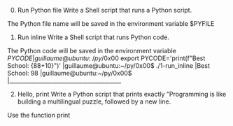 0. Run Python file
Write a Shell script that runs a Python script.

The Python file name will be saved in the environment variable $PYFILE

1. Run inline
Write a Shell script that runs Python code.

The Python code will be saved in the environment variable $PYCODE
|guillaume@ubuntu:~/py/0x00$ export PYCODE='print(f"Best School: {88+10}")'
|guillaume@ubuntu:~/py/0x00$ ./1-run_inline 
|Best School: 98
|guillaume@ubuntu:~/py/0x00$ 
|________________________________________

2. Hello, print
Write a Python script that prints exactly "Programming is like building a multilingual puzzle, followed by a new line.

Use the function print
